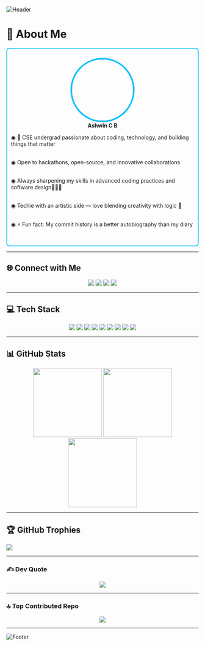 
<!-- Header Banner -->
![Header](https://capsule-render.vercel.app/api?type=waving&color=00BFFF&height=200&section=header&fontColor=001F54&animation=twinkling)

# 💫 About Me
<div style="border: 2px solid #00BFFF; padding: 10px; border-radius: 8px;">

<p align="center">
  <img src="https://avatars.githubusercontent.com/ashwinbelgiofficial" width="160" style="border-radius:50%; border:4px solid #00BFFF;" /><br>
  <b>Ashwin C B</b><br>
</p>

◉ 🚀 CSE undergrad passionate about coding, technology, and building things that matter <br><br>

◉ Open to hackathons, open-source, and innovative collaborations <br><br>

◉ Always sharpening my skills in advanced  coding practices and software design🧑🏻‍💻 <br><br>

◉ Techie with an artistic side — love blending creativity with logic 🎨 <br><br>

◉ ⚡ Fun fact: My commit history is a better autobiography than my diary <br><br>

</div>

---

## 🌐 Connect with Me
<p align="center">
  <a href="https://github.com/ashwinbelgiofficial"><img src="https://img.shields.io/badge/GitHub-100000?logo=github&logoColor=white" /></a>
  <a href="https://linkedin.com/in/ashwin-c-b-604239380"><img src="https://img.shields.io/badge/LinkedIn-%230077B5.svg?logo=linkedin&logoColor=white" /></a>
  <a href="mailto:ashwinbelgi.official@gmail.com"><img src="https://img.shields.io/badge/Email-D14836?logo=gmail&logoColor=white" /></a>
  <a href="https://discord.gg/3jqARjy3"><img src="https://img.shields.io/badge/Discord-%237289DA.svg?logo=discord&logoColor=white" /></a>
</p>

---

## 💻 Tech Stack
<p align="center">
  <img src="https://img.shields.io/badge/c++-%2300599C.svg?style=plastic&logo=c%2B%2B&logoColor=white" />
  <img src="https://img.shields.io/badge/html5-%23E34F26.svg?style=plastic&logo=html5&logoColor=white" />
  <img src="https://img.shields.io/badge/java-%23ED8B00.svg?style=plastic&logo=openjdk&logoColor=white" />
  <img src="https://img.shields.io/badge/mysql-4479A1.svg?style=plastic&logo=mysql&logoColor=white" />
  <img src="https://img.shields.io/badge/Canva-%2300C4CC.svg?style=plastic&logo=Canva&logoColor=white" />
  <img src="https://img.shields.io/badge/figma-%23F24E1E.svg?style=plastic&logo=figma&logoColor=white" />
  <img src="https://img.shields.io/badge/adobe%20photoshop-%2331A8FF.svg?style=plastic&logo=adobe%20photoshop&logoColor=white" />
  <img src="https://img.shields.io/badge/github-%23121011.svg?style=plastic&logo=github&logoColor=white" />
  <img src="https://img.shields.io/badge/epicgames-%23313131.svg?style=plastic&logo=epicgames&logoColor=white" />
</p>

---

## 📊 GitHub Stats
<p align="center">
  <img src="https://github-readme-stats.vercel.app/api?username=ashwinbelgiofficial&theme=dark&title_color=00BFFF&text_color=FFFFFF&icon_color=00BFFF&bg_color=001F54&hide_border=false&count_private=true" height="180px" />
  <img src="https://github-readme-streak-stats.herokuapp.com?user=ashwinbelgiofficial&theme=dark&ring=00BFFF&fire=00BFFF&currStreakLabel=00BFFF&background=001F54&border=0A192F" height="180px" />
  <img src="https://github-readme-stats.vercel.app/api/top-langs/?username=ashwinbelgiofficial&theme=dark&title_color=00BFFF&text_color=FFFFFF&bg_color=001F54&hide_border=false&layout=compact" height="180px" />
</p>

---

## 🏆 GitHub Trophies

  
 ![](https://github-profile-trophy.vercel.app/?username=ashwinbelgiofficial&theme=algolia&no-frame=true&margin-w=15&column=5)


</p>

---

### ✍ Dev Quote
<p align="center">
  <img src="https://quotes-github-readme.vercel.app/api?type=horizontal&theme=algolia&border=true&color=00BFFF" />
</p>

---

### 🔝 Top Contributed Repo
<p align="center">
  <img src="https://github-contributor-stats.vercel.app/api?username=ashwinbelgiofficial&limit=5&theme=algolia&combine_all_yearly_contributions=true" />
</p>

---


<!-- Footer Banner -->
![Footer](https://capsule-render.vercel.app/api?type=waving&color=00BFFF&height=120&section=footer&fontColor=001F54&animation=twinkling)
